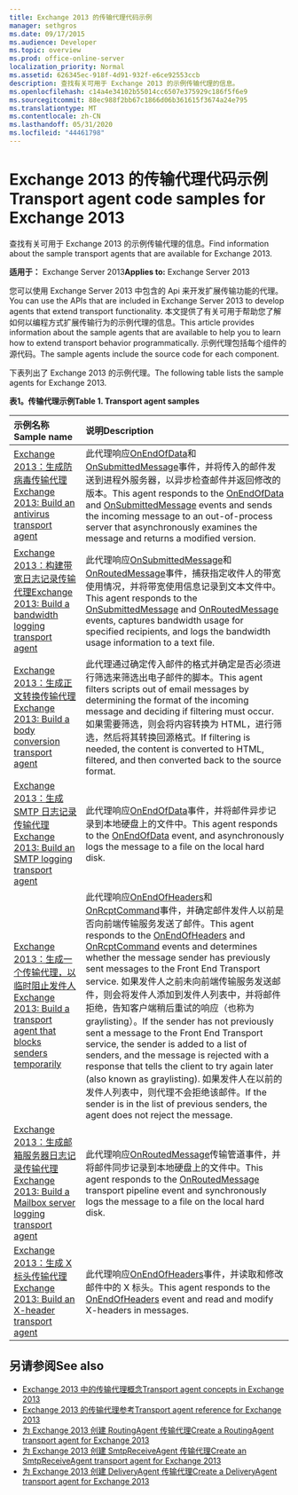 ```yaml
---
title: Exchange 2013 的传输代理代码示例
manager: sethgros
ms.date: 09/17/2015
ms.audience: Developer
ms.topic: overview
ms.prod: office-online-server
localization_priority: Normal
ms.assetid: 626345ec-918f-4d91-932f-e6ce92553ccb
description: 查找有关可用于 Exchange 2013 的示例传输代理的信息。
ms.openlocfilehash: c14a4e34102b55014cc6507e375929c186f5f6e9
ms.sourcegitcommit: 88ec988f2bb67c1866d06b361615f3674a24e795
ms.translationtype: MT
ms.contentlocale: zh-CN
ms.lasthandoff: 05/31/2020
ms.locfileid: "44461798"
---
```

# <a name="transport-agent-code-samples-for-exchange-2013"></a><span data-ttu-id="566af-103">Exchange 2013 的传输代理代码示例</span><span class="sxs-lookup"><span data-stu-id="566af-103">Transport agent code samples for Exchange 2013</span></span>

<span data-ttu-id="566af-104">查找有关可用于 Exchange 2013 的示例传输代理的信息。</span><span class="sxs-lookup"><span data-stu-id="566af-104">Find information about the sample transport agents that are available for Exchange 2013.</span></span>
  
<span data-ttu-id="566af-105">**适用于：** Exchange Server 2013</span><span class="sxs-lookup"><span data-stu-id="566af-105">**Applies to:** Exchange Server 2013</span></span>
  
<span data-ttu-id="566af-106">您可以使用 Exchange Server 2013 中包含的 Api 来开发扩展传输功能的代理。</span><span class="sxs-lookup"><span data-stu-id="566af-106">You can use the APIs that are included in Exchange Server 2013 to develop agents that extend transport functionality.</span></span> <span data-ttu-id="566af-107">本文提供了有关可用于帮助您了解如何以编程方式扩展传输行为的示例代理的信息。</span><span class="sxs-lookup"><span data-stu-id="566af-107">This article provides information about the sample agents that are available to help you to learn how to extend transport behavior programmatically.</span></span> <span data-ttu-id="566af-108">示例代理包括每个组件的源代码。</span><span class="sxs-lookup"><span data-stu-id="566af-108">The sample agents include the source code for each component.</span></span> 
  
<span data-ttu-id="566af-109">下表列出了 Exchange 2013 的示例代理。</span><span class="sxs-lookup"><span data-stu-id="566af-109">The following table lists the sample agents for Exchange 2013.</span></span>
  
<span data-ttu-id="566af-110">**表1。传输代理示例**</span><span class="sxs-lookup"><span data-stu-id="566af-110">**Table 1. Transport agent samples**</span></span>

|<span data-ttu-id="566af-111">**示例名称**</span><span class="sxs-lookup"><span data-stu-id="566af-111">**Sample name**</span></span>|<span data-ttu-id="566af-112">**说明**</span><span class="sxs-lookup"><span data-stu-id="566af-112">**Description**</span></span>|
|:-----|:-----|
|[<span data-ttu-id="566af-113">Exchange 2013：生成防病毒传输代理</span><span class="sxs-lookup"><span data-stu-id="566af-113">Exchange 2013: Build an antivirus transport agent</span></span>](https://code.msdn.microsoft.com/Exchange/Exchange-2013-Build-an-6e544269) <br/> |<span data-ttu-id="566af-114">此代理响应[OnEndOfData](https://msdn.microsoft.com/library/Microsoft.Exchange.Data.Transport.Smtp.SmtpReceiveAgent.OnEndOfData.aspx)和[OnSubmittedMessage](https://msdn.microsoft.com/library/Microsoft.Exchange.Data.Transport.Routing.RoutingAgent.OnSubmittedMessage.aspx)事件，并将传入的邮件发送到进程外服务器，以异步检查邮件并返回修改的版本。</span><span class="sxs-lookup"><span data-stu-id="566af-114">This agent responds to the [OnEndOfData](https://msdn.microsoft.com/library/Microsoft.Exchange.Data.Transport.Smtp.SmtpReceiveAgent.OnEndOfData.aspx) and [OnSubmittedMessage](https://msdn.microsoft.com/library/Microsoft.Exchange.Data.Transport.Routing.RoutingAgent.OnSubmittedMessage.aspx) events and sends the incoming message to an out-of-process server that asynchronously examines the message and returns a modified version.</span></span>  <br/> |
|[<span data-ttu-id="566af-115">Exchange 2013：构建带宽日志记录传输代理</span><span class="sxs-lookup"><span data-stu-id="566af-115">Exchange 2013: Build a bandwidth logging transport agent</span></span>](https://code.msdn.microsoft.com/Exchange/Exchange-2013-Build-a-d61a4aaa) <br/> |<span data-ttu-id="566af-116">此代理响应[OnSubmittedMessage](https://msdn.microsoft.com/library/Microsoft.Exchange.Data.Transport.Routing.RoutingAgent.OnSubmittedMessage.aspx)和[OnRoutedMessage](https://msdn.microsoft.com/library/Microsoft.Exchange.Data.Transport.Routing.RoutingAgent.OnRoutedMessage.aspx)事件，捕获指定收件人的带宽使用情况，并将带宽使用信息记录到文本文件中。</span><span class="sxs-lookup"><span data-stu-id="566af-116">This agent responds to the [OnSubmittedMessage](https://msdn.microsoft.com/library/Microsoft.Exchange.Data.Transport.Routing.RoutingAgent.OnSubmittedMessage.aspx) and [OnRoutedMessage](https://msdn.microsoft.com/library/Microsoft.Exchange.Data.Transport.Routing.RoutingAgent.OnRoutedMessage.aspx) events, captures bandwidth usage for specified recipients, and logs the bandwidth usage information to a text file.</span></span>  <br/> |
|[<span data-ttu-id="566af-117">Exchange 2013：生成正文转换传输代理</span><span class="sxs-lookup"><span data-stu-id="566af-117">Exchange 2013: Build a body conversion transport agent</span></span>](https://code.msdn.microsoft.com/Exchange/Exchange-2013-Build-a-body-ed36ecb0) <br/> |<span data-ttu-id="566af-118">此代理通过确定传入邮件的格式并确定是否必须进行筛选来筛选出电子邮件的脚本。</span><span class="sxs-lookup"><span data-stu-id="566af-118">This agent filters scripts out of email messages by determining the format of the incoming message and deciding if filtering must occur.</span></span> <span data-ttu-id="566af-119">如果需要筛选，则会将内容转换为 HTML，进行筛选，然后将其转换回源格式。</span><span class="sxs-lookup"><span data-stu-id="566af-119">If filtering is needed, the content is converted to HTML, filtered, and then converted back to the source format.</span></span>  <br/> |
|[<span data-ttu-id="566af-120">Exchange 2013：生成 SMTP 日志记录传输代理</span><span class="sxs-lookup"><span data-stu-id="566af-120">Exchange 2013: Build an SMTP logging transport agent</span></span>](https://code.msdn.microsoft.com/Exchange/Exchange-2013-Build-an-fc23dc33) <br/> |<span data-ttu-id="566af-121">此代理响应[OnEndOfData](https://msdn.microsoft.com/library/Microsoft.Exchange.Data.Transport.Smtp.SmtpReceiveAgent.OnEndOfData.aspx)事件，并将邮件异步记录到本地硬盘上的文件中。</span><span class="sxs-lookup"><span data-stu-id="566af-121">This agent responds to the [OnEndOfData](https://msdn.microsoft.com/library/Microsoft.Exchange.Data.Transport.Smtp.SmtpReceiveAgent.OnEndOfData.aspx) event, and asynchronously logs the message to a file on the local hard disk.</span></span>  <br/> |
|[<span data-ttu-id="566af-122">Exchange 2013：生成一个传输代理，以临时阻止发件人</span><span class="sxs-lookup"><span data-stu-id="566af-122">Exchange 2013: Build a transport agent that blocks senders temporarily</span></span>](https://code.msdn.microsoft.com/Exchange/Exchange-2013-Build-a-52a767d8) <br/> |<span data-ttu-id="566af-123">此代理响应[OnEndOfHeaders](https://msdn.microsoft.com/library/Microsoft.Exchange.Data.Transport.Smtp.SmtpReceiveAgent.OnEndOfHeaders.aspx)和[OnRcptCommand](https://msdn.microsoft.com/library/Microsoft.Exchange.Data.Transport.Smtp.SmtpReceiveAgent.OnRcptCommand.aspx)事件，并确定邮件发件人以前是否向前端传输服务发送了邮件。</span><span class="sxs-lookup"><span data-stu-id="566af-123">This agent responds to the [OnEndOfHeaders](https://msdn.microsoft.com/library/Microsoft.Exchange.Data.Transport.Smtp.SmtpReceiveAgent.OnEndOfHeaders.aspx) and [OnRcptCommand](https://msdn.microsoft.com/library/Microsoft.Exchange.Data.Transport.Smtp.SmtpReceiveAgent.OnRcptCommand.aspx) events and determines whether the message sender has previously sent messages to the Front End Transport service.</span></span> <span data-ttu-id="566af-124">如果发件人之前未向前端传输服务发送邮件，则会将发件人添加到发件人列表中，并将邮件拒绝，告知客户端稍后重试的响应（也称为 graylisting）。</span><span class="sxs-lookup"><span data-stu-id="566af-124">If the sender has not previously sent a message to the Front End Transport service, the sender is added to a list of senders, and the message is rejected with a response that tells the client to try again later (also known as graylisting).</span></span> <span data-ttu-id="566af-125">如果发件人在以前的发件人列表中，则代理不会拒绝该邮件。</span><span class="sxs-lookup"><span data-stu-id="566af-125">If the sender is in the list of previous senders, the agent does not reject the message.</span></span>  <br/> |
|[<span data-ttu-id="566af-126">Exchange 2013：生成邮箱服务器日志记录传输代理</span><span class="sxs-lookup"><span data-stu-id="566af-126">Exchange 2013: Build a Mailbox server logging transport agent</span></span>](https://code.msdn.microsoft.com/Exchange/Exchange-2013-Build-a-fc8632e5) <br/> |<span data-ttu-id="566af-127">此代理响应[OnRoutedMessage](https://msdn.microsoft.com/library/Microsoft.Exchange.Data.Transport.Routing.RoutingAgent.OnRoutedMessage.aspx)传输管道事件，并将邮件同步记录到本地硬盘上的文件中。</span><span class="sxs-lookup"><span data-stu-id="566af-127">This agent responds to the [OnRoutedMessage](https://msdn.microsoft.com/library/Microsoft.Exchange.Data.Transport.Routing.RoutingAgent.OnRoutedMessage.aspx) transport pipeline event and synchronously logs the message to a file on the local hard disk.</span></span>  <br/> |
|[<span data-ttu-id="566af-128">Exchange 2013：生成 X 标头传输代理</span><span class="sxs-lookup"><span data-stu-id="566af-128">Exchange 2013: Build an X-header transport agent</span></span>](https://code.msdn.microsoft.com/Exchange/Exchange-2013-Build-an-32f62f5a) <br/> |<span data-ttu-id="566af-129">此代理响应[OnEndOfHeaders](https://msdn.microsoft.com/library/Microsoft.Exchange.Data.Transport.Smtp.SmtpReceiveAgent.OnEndOfHeaders.aspx)事件，并读取和修改邮件中的 X 标头。</span><span class="sxs-lookup"><span data-stu-id="566af-129">This agent responds to the [OnEndOfHeaders](https://msdn.microsoft.com/library/Microsoft.Exchange.Data.Transport.Smtp.SmtpReceiveAgent.OnEndOfHeaders.aspx) event and read and modify X-headers in messages.</span></span>  <br/> |
   
## <a name="see-also"></a><span data-ttu-id="566af-130">另请参阅</span><span class="sxs-lookup"><span data-stu-id="566af-130">See also</span></span>

- [<span data-ttu-id="566af-131">Exchange 2013 中的传输代理概念</span><span class="sxs-lookup"><span data-stu-id="566af-131">Transport agent concepts in Exchange 2013</span></span>](transport-agent-concepts-in-exchange-2013.md)    
- [<span data-ttu-id="566af-132">Exchange 2013 的传输代理参考</span><span class="sxs-lookup"><span data-stu-id="566af-132">Transport agent reference for Exchange 2013</span></span>](transport-agent-reference-for-exchange-2013.md)    
- [<span data-ttu-id="566af-133">为 Exchange 2013 创建 RoutingAgent 传输代理</span><span class="sxs-lookup"><span data-stu-id="566af-133">Create a RoutingAgent transport agent for Exchange 2013</span></span>](how-to-create-a-routingagent-transport-agent-for-exchange-2013.md)   
- [<span data-ttu-id="566af-134">为 Exchange 2013 创建 SmtpReceiveAgent 传输代理</span><span class="sxs-lookup"><span data-stu-id="566af-134">Create an SmtpReceiveAgent transport agent for Exchange 2013</span></span>](how-to-create-an-smtpreceiveagent-transport-agent-for-exchange-2013.md)    
- [<span data-ttu-id="566af-135">为 Exchange 2013 创建 DeliveryAgent 传输代理</span><span class="sxs-lookup"><span data-stu-id="566af-135">Create a DeliveryAgent transport agent for Exchange 2013</span></span>](how-to-create-a-deliveryagent-transport-agent-for-exchange-2013.md)
    

